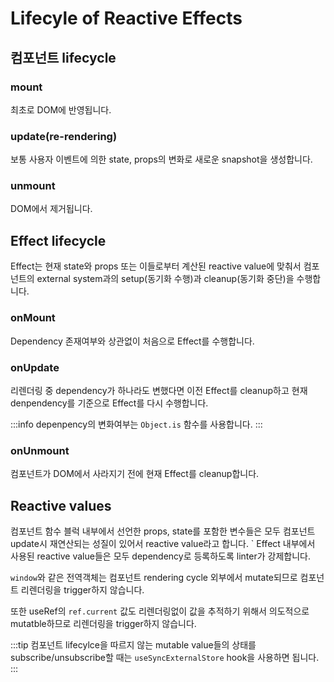 # Lifecyle of Reactive Effects

## 컴포넌트 lifecycle

### mount

최초로 DOM에 반영됩니다.

### update(re-rendering)

보통 사용자 이벤트에 의한 state, props의 변화로 새로운 snapshot을 생성합니다.

### unmount

DOM에서 제거됩니다.

## Effect lifecycle

Effect는 현재 state와 props 또는 이들로부터 계산된 reactive value에 맞춰서 컴포넌트의 external system과의 setup(동기화 수행)과 cleanup(동기화 중단)을 수행합니다.

### onMount

Dependency 존재여부와 상관없이 처음으로 Effect를 수행합니다.

### onUpdate

리렌더링 중 dependency가 하나라도 변했다면 이전 Effect를 cleanup하고 현재 denpendency를 기준으로 Effect를 다시 수행합니다.

:::info
depenpency의 변화여부는 `Object.is` 함수를 사용합니다.
:::

### onUnmount

컴포넌트가 DOM에서 사라지기 전에 현재 Effect를 cleanup합니다.

## Reactive values

컴포넌트 함수 블럭 내부에서 선언한 props, state를 포함한 변수들은 모두 컴포넌트 update시 재연산되는 성질이 있어서 reactive value라고 합니다.
`
Effect 내부에서 사용된 reactive value들은 모두 dependency로 등록하도록 linter가 강제합니다.

`window`와 같은 전역객체는 컴포넌트 rendering cycle 외부에서 mutate되므로 컴포넌트 리렌더링을 trigger하지 않습니다.

또한 useRef의 `ref.current` 값도 리렌더링없이 값을 추적하기 위해서 의도적으로 mutatble하므로 리렌더링을 trigger하지 않습니다.

:::tip
컴포넌트 lifecylce을 따르지 않는 mutable value들의 상태를 subscribe/unsubscribe할 때는 `useSyncExternalStore` hook을 사용하면 됩니다.
:::
